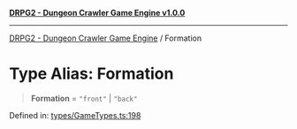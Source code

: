 [**DRPG2 - Dungeon Crawler Game Engine v1.0.0**](../README.md)

***

[DRPG2 - Dungeon Crawler Game Engine](../globals.md) / Formation

# Type Alias: Formation

> **Formation** = `"front"` \| `"back"`

Defined in: [types/GameTypes.ts:198](https://github.com/the4ofus/drpg2/blob/main/src/types/GameTypes.ts#L198)
